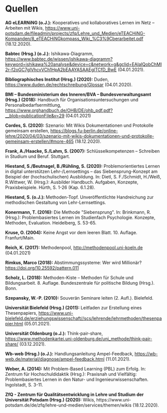 # Quellen

<b>AG eLEARNiNG (o.J.):</b> Kooperatives und kollaboratives Lernen im Netz – Arbeiten mit Wikis, https://www.uni-potsdam.de/fileadmin/projects/zfq/Lehre_und_Medien/eTEACHiNG-Kompanden/8_eTEACHiNGkompass_Wiki_%C3%9Cberarbeitet.pdf (18.12.2020).

<b>Babtec (Hrsg.) (o.J.):</b> Ishikawa-Diagramm, https://www.babtec.de/wissen/ishikawa-diagramm?keyword=ishikawa%20analyse&device=c&network=g&gclid=EAIaIQobChMI2r-f2oGC7gIVhcvVCh1HpA2bEAAYASAAEgITCfD_BwE (04.01.2021).

<b>Bibliographisches Institut (Hrsg.) (2020):</b> Duden, https://www.duden.de/rechtschreibung/Glossar (04.01.2020).

<b>BMI – Bundesministerium des Inneren/BVA – Bundesverwaltungsamt (Hrsg.) (2018):</b> Handbuch für Organisationsuntersuchungen und Personalbedarfsermittlung, 
https://www.orghandbuch.de/OHB/DE/ohb_pdf.pdf?__blob=publicationFile&v=29 (04.01.2021)

<b>Cordes, S. (2020):</b> Szenario: Mit Wikis Dokumentationen und Protokolle gemeinsam erstellen, https://blogs.fu-berlin.de/online-lehre/2020/04/03/szenario-mit-wikis-dokumentationen-und-protokolle-gemeinsam-erstellen/#more-465 (18.12.2020).

<b>Frank, A./Haacke, S./Lahm, S. (2007):</b> Schlüsselkompetenzen – Schreiben in Studium und Beruf. Stuttgart.

<b>Hiestand, S./Beutnagel, B./Rühling, S. (2020):</b> Problemorientiertes Lernen in digital unterstützen Lehr-/Lernsettings – das Siebensprung-Konzept am Beispiel 
der (hochschulischen) Ausbildung. In: Dietl, S. F./Schmidt, H./Weiß, R.Wittwer, W. (Hrsg.): Ausbilder Handbuch. Aufgaben, Konzepte, Praxisbeispiele. Hürth, S. 1-26 
(Kap. 6.1.28).

<b>Hiestand, S. (o.J.):</b> Methoden-Topf. Unveröffentlichte Handreichung zur methodischen Gestaltung von Lehr-Lernsettings.

<b>Konermann, T. (2016):</b> Die Methode "Siebensprung". In: Brinkmann, R. (Hrsg.): Problembasiertes Lernen im Studienfach Psychologie. Konzepte, Methoden, Evaluation. Heidelberg, S. 53-65.

<b>Kruse, O. (2004):</b> Keine Angst vor dem leeren Blatt. 10. Auflage. Franfurt/Main.

<b>Reich, K. (2017):</b> Methodenpool, http://methodenpool.uni-koeln.de (04.01.2021)

<b>Rimkus, Marco (2018):</b> Abstimmungssysteme: Wer wird Millionär? https://doi.org/10.25592/pattern.011

<b>Scholz, L. (2018):</b> Methoden-Kiste – Methoden für Schule und Bildungsarbeit. 8. Auflage. Bundeszentrale für politische Bildung (Hrsg.). Bonn.

<b>Szepansky, W.-P. (2010):</b> Souverän Seminare leiten (2. Aufl.). Bielefeld.

<b>Universität Bielefeld (Hrsg.) (2011):</b> Leitfaden zur Erstellung eines Thesenpapiers, https://www.uni-bielefeld.de/erziehungswissenschaft//scs/lehrende/lehrmethoden/thesenpapier.html (05.01.2021).

<b>Universität Oldenburg (o.J.):</b> Think-pair-share, https://www.methodenkartei.uni-oldenburg.de/uni_methode/think-pair-share/ (03.12.2021).

<b>Wb-web (Hrsg.) (o.J.):</b> Handlungsanleitung Ampel-Feedback, https://wb-web.de/material/diagnose/ampel-feedback.html (11.01.2021).

<b>Weber, A. (2014):</b> Mit Problem-Based Learning (PBL) zum Erfolg. In: Zentrum für Hochschuldidaktik  (Hrsg.):  Praxisnah  und  Vielfältig:  Problembasiertes  Lernen  in 
den Natur- und Ingenieurwissenschaften. Ingolstadt, S. 3-11.

<b>ZfQ  -  Zentrum  für  Qualitätsentwicklung  in  Lehre  und  Studium  der Universität Potsdam (Hrsg.) (2020):</b> Wikis, https://www.uni-
potsdam.de/de/zfq/lehre-und-medien/services/themen/wikis (18.12.2020).
